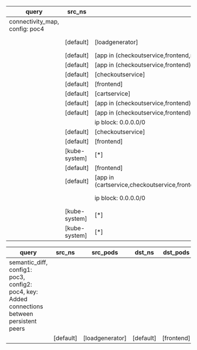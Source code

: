 |query|src_ns|src_pods|dst_ns|dst_pods|connection|
|---|---|---|---|---|---|
|connectivity_map, config: poc4||||||
||[default]|[loadgenerator]|[default]|[frontend]|TCP 23,8080,|
||[default]|[app in (checkoutservice,frontend,recommendationservice)]|[default]|[productcatalogservice]|TCP 3550,|
||[default]|[app in (checkoutservice,frontend)]|[default]|[shippingservice]|TCP 50051,|
||[default]|[checkoutservice]|[default]|[paymentservice]|TCP 50051,|
||[default]|[frontend]|[default]|[checkoutservice]|TCP 5050,|
||[default]|[cartservice]|[default]|[redis-cart]|TCP 6379,|
||[default]|[app in (checkoutservice,frontend)]|[default]|[currencyservice]|TCP 7000,|
||[default]|[app in (checkoutservice,frontend)]|[default]|[cartservice]|TCP 7070,|
|||ip block: 0.0.0.0/0|[default]|[frontend]|TCP 8080,|
||[default]|[checkoutservice]|[default]|[emailservice]|TCP 8080,|
||[default]|[frontend]|[default]|[recommendationservice]|TCP 8080,|
||[kube-system]|[*]|[default]|[frontend]|TCP 8080,|
||[default]|[frontend]|[default]|[adservice]|TCP 9555,|
||[default]|[app in (cartservice,checkoutservice,frontend,loadgenerator,recommendationservice)]|[kube-system]|[k8s-app in (kube-dns)]|UDP 53,|
|||ip block: 0.0.0.0/0|[kube-system]|[*]|All connections|
||[kube-system]|[*]||ip block: 0.0.0.0/0|All connections|
||[kube-system]|[*]|[kube-system]|[*]|All connections|


|query|src_ns|src_pods|dst_ns|dst_pods|connection|
|---|---|---|---|---|---|
|semantic_diff, config1: poc3, config2: poc4, key: Added connections between persistent peers||||||
||[default]|[loadgenerator]|[default]|[frontend]|TCP 23,|

